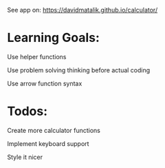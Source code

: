 See app on: https://davidmatalik.github.io/calculator/
# Learning Goals: 

Use helper functions

Use problem solving thinking before actual coding

Use arrow function syntax

# Todos:

Create more calculator functions

Implement keyboard support

Style it nicer
